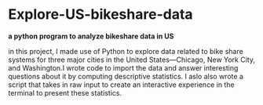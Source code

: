 # Explore-US-bikeshare-data
**a python program to analyze bikeshare data in US**

in this project, I made use of Python to explore data related to bike share systems for three major cities in the United States—Chicago, New York City, and Washington.I wrote code to import the data and answer interesting questions about it by computing descriptive statistics. I aslo also wrote a script that takes in raw input to create an interactive experience in the terminal to present these statistics.